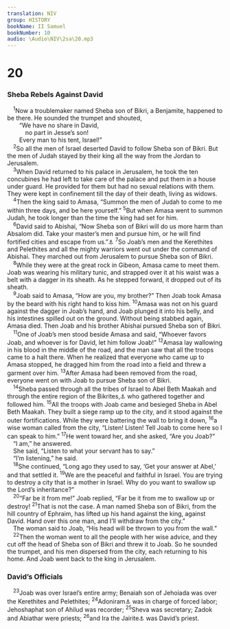 ```yaml
---
translation: NIV
group: HISTORY
bookName: II Samuel 
bookNumber: 10
audio: \Audio\NIV\2sa\20.mp3
---
```


<div class="title"><h1>20</h1><h3>Sheba Rebels Against David </h3></div>
<span class="verse 2sa_20_1"> <sup>1</sup>Now a troublemaker named Sheba son of Bikri, a Benjamite, happened to be there. He sounded the trumpet and shouted, <br/>  “We have no share in David, <br/>   no part in Jesse’s son! <br/>  Every man to his tent, Israel!” <br/></span>
<span class="verse 2sa_20_2"> <sup>2</sup>So all the men of Israel deserted David to follow Sheba son of Bikri. But the men of Judah stayed by their king all the way from the Jordan to Jerusalem. <br/></span>
<span class="verse 2sa_20_3"> <sup>3</sup>When David returned to his palace in Jerusalem, he took the ten concubines he had left to take care of the palace and put them in a house under guard. He provided for them but had no sexual relations with them. They were kept in confinement till the day of their death, living as widows. <br/></span>
<span class="verse 2sa_20_4"> <sup>4</sup>Then the king said to Amasa, “Summon the men of Judah to come to me within three days, and be here yourself.” </span>
<span class="verse 2sa_20_5"><sup>5</sup>But when Amasa went to summon Judah, he took longer than the time the king had set for him. <br/></span>
<span class="verse 2sa_20_6"> <sup>6</sup>David said to Abishai, “Now Sheba son of Bikri will do us more harm than Absalom did. Take your master’s men and pursue him, or he will find fortified cities and escape from us.”<a data-toggle="tooltip" data-placement="bottom" title="Or and do us serious injury">⚓</a></span>
<span class="verse 2sa_20_7"><sup>7</sup>So Joab’s men and the Kerethites and Pelethites and all the mighty warriors went out under the command of Abishai. They marched out from Jerusalem to pursue Sheba son of Bikri. <br/></span>
<span class="verse 2sa_20_8"> <sup>8</sup>While they were at the great rock in Gibeon, Amasa came to meet them. Joab was wearing his military tunic, and strapped over it at his waist was a belt with a dagger in its sheath. As he stepped forward, it dropped out of its sheath. <br/></span>
<span class="verse 2sa_20_9"> <sup>9</sup>Joab said to Amasa, “How are you, my brother?” Then Joab took Amasa by the beard with his right hand to kiss him. </span>
<span class="verse 2sa_20_10"><sup>10</sup>Amasa was not on his guard against the dagger in Joab’s hand, and Joab plunged it into his belly, and his intestines spilled out on the ground. Without being stabbed again, Amasa died. Then Joab and his brother Abishai pursued Sheba son of Bikri. <br/></span>
<span class="verse 2sa_20_11"> <sup>11</sup>One of Joab’s men stood beside Amasa and said, “Whoever favors Joab, and whoever is for David, let him follow Joab!” </span>
<span class="verse 2sa_20_12"><sup>12</sup>Amasa lay wallowing in his blood in the middle of the road, and the man saw that all the troops came to a halt there. When he realized that everyone who came up to Amasa stopped, he dragged him from the road into a field and threw a garment over him. </span>
<span class="verse 2sa_20_13"><sup>13</sup>After Amasa had been removed from the road, everyone went on with Joab to pursue Sheba son of Bikri. <br/></span>
<span class="verse 2sa_20_14"> <sup>14</sup>Sheba passed through all the tribes of Israel to Abel Beth Maakah and through the entire region of the Bikrites,<a data-toggle="tooltip" data-placement="bottom" title="See Septuagint and Vulgate; Hebrew Berites .">⚓</a> who gathered together and followed him. </span>
<span class="verse 2sa_20_15"><sup>15</sup>All the troops with Joab came and besieged Sheba in Abel Beth Maakah. They built a siege ramp up to the city, and it stood against the outer fortifications. While they were battering the wall to bring it down, </span>
<span class="verse 2sa_20_16"><sup>16</sup>a wise woman called from the city, “Listen! Listen! Tell Joab to come here so I can speak to him.” </span>
<span class="verse 2sa_20_17"><sup>17</sup>He went toward her, and she asked, “Are you Joab?” <br/> “I am,” he answered. <br/> She said, “Listen to what your servant has to say.” <br/> “I’m listening,” he said. <br/></span>
<span class="verse 2sa_20_18"> <sup>18</sup>She continued, “Long ago they used to say, ‘Get your answer at Abel,’ and that settled it. </span>
<span class="verse 2sa_20_19"><sup>19</sup>We are the peaceful and faithful in Israel. You are trying to destroy a city that is a mother in Israel. Why do you want to swallow up the Lord’s inheritance?” <br/></span>
<span class="verse 2sa_20_20"> <sup>20</sup>“Far be it from me!” Joab replied, “Far be it from me to swallow up or destroy! </span>
<span class="verse 2sa_20_21"><sup>21</sup>That is not the case. A man named Sheba son of Bikri, from the hill country of Ephraim, has lifted up his hand against the king, against David. Hand over this one man, and I’ll withdraw from the city.” <br/> The woman said to Joab, “His head will be thrown to you from the wall.” <br/></span>
<span class="verse 2sa_20_22"> <sup>22</sup>Then the woman went to all the people with her wise advice, and they cut off the head of Sheba son of Bikri and threw it to Joab. So he sounded the trumpet, and his men dispersed from the city, each returning to his home. And Joab went back to the king in Jerusalem. <br/></span>
<div class="title"><h3>David’s Officials </h3></div>
<span class="verse 2sa_20_23"> <sup>23</sup>Joab was over Israel’s entire army; Benaiah son of Jehoiada was over the Kerethites and Pelethites; </span>
<span class="verse 2sa_20_24"><sup>24</sup>Adoniram<a data-toggle="tooltip" data-placement="bottom" title="Some Septuagint manuscripts (see also 1 Kings 4:6 and 5:14); Hebrew Adoram">⚓</a> was in charge of forced labor; Jehoshaphat son of Ahilud was recorder; </span>
<span class="verse 2sa_20_25"><sup>25</sup>Sheva was secretary; Zadok and Abiathar were priests; </span>
<span class="verse 2sa_20_26"><sup>26</sup>and Ira the Jairite<a data-toggle="tooltip" data-placement="bottom" title="Hebrew; some Septuagint manuscripts and Syriac (see also 23:38) Ithrite">⚓</a> was David’s priest. <br/></span>
